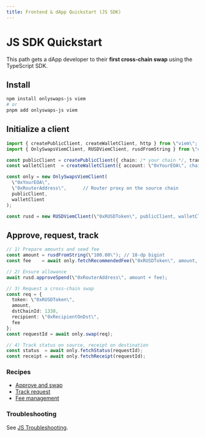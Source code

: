 ```yaml
---
title: Frontend & dApp Quickstart (JS SDK)
---
```


# JS SDK Quickstart

This path gets a dApp developer to their **first cross‑chain swap** using the TypeScript SDK.

## Install

```bash
npm install onlyswaps-js viem
# or
pnpm add onlyswaps-js viem
```

## Initialize a client

```ts
import { createPublicClient, createWalletClient, http } from \"viem\";
import { OnlySwapsViemClient, RUSDViemClient, rusdFromString } from \"onlyswaps-js\";

const publicClient = createPublicClient({ chain: /* your chain */, transport: http(\"RPC_URL\") });
const walletClient  = createWalletClient({ account: \"0xYourEOA\", chain: /* your chain */, transport: http(\"RPC_URL\") });

const only = new OnlySwapsViemClient(
  \"0xYourEOA\",
  \"0xRouterAddress\",      // Router proxy on the source chain
  publicClient,
  walletClient
);

const rusd = new RUSDViemClient(\"0xRUSDToken\", publicClient, walletClient);
```

## Approve, request, track

```ts
// 1) Prepare amounts and seed fee
const amount = rusdFromString(\"100.00\"); // 18‑dp bigint
const fee    = await only.fetchRecommendedFee(\"0xRUSDToken\", amount, /*src*/ 1337, /*dst*/ 1338);

// 2) Ensure allowance
await rusd.approveSpend(\"0xRouterAddress\", amount + fee);

// 3) Request a cross‑chain swap
const req = {
  token: \"0xRUSDToken\",
  amount,
  dstChainId: 1338,
  recipient: \"0xRecipientOnDst\",
  fee
};
const requestId = await only.swap(req);

// 4) Track status on source, receipt on destination
const status  = await only.fetchStatus(requestId);
const receipt = await only.fetchReceipt(requestId);
```

### Recipes

- [Approve and swap](../recipes/js/first-swap.md)
- [Track request](../recipes/js/track-request.md)
- [Fee management](../recipes/js/fee-management.md)

### Troubleshooting

See [JS Troubleshooting](../reference/js/troubleshooting.md).

